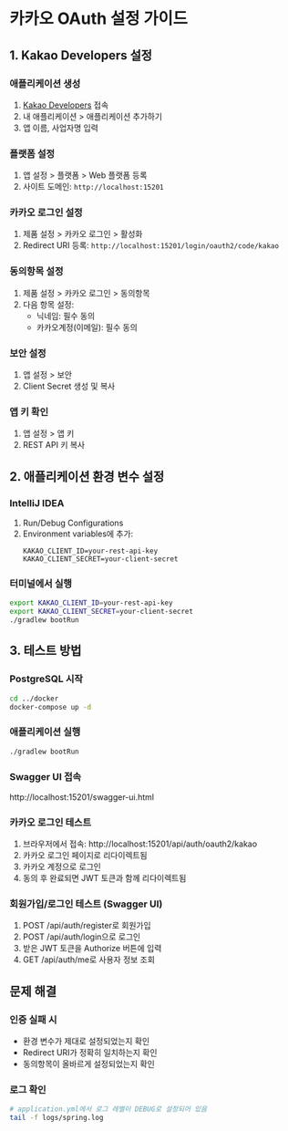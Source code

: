 # 카카오 OAuth 설정 가이드

## 1. Kakao Developers 설정

### 애플리케이션 생성
1. [Kakao Developers](https://developers.kakao.com) 접속
2. 내 애플리케이션 > 애플리케이션 추가하기
3. 앱 이름, 사업자명 입력

### 플랫폼 설정
1. 앱 설정 > 플랫폼 > Web 플랫폼 등록
2. 사이트 도메인: `http://localhost:15201`

### 카카오 로그인 설정
1. 제품 설정 > 카카오 로그인 > 활성화
2. Redirect URI 등록: `http://localhost:15201/login/oauth2/code/kakao`

### 동의항목 설정
1. 제품 설정 > 카카오 로그인 > 동의항목
2. 다음 항목 설정:
   - 닉네임: 필수 동의
   - 카카오계정(이메일): 필수 동의

### 보안 설정
1. 앱 설정 > 보안
2. Client Secret 생성 및 복사

### 앱 키 확인
1. 앱 설정 > 앱 키
2. REST API 키 복사

## 2. 애플리케이션 환경 변수 설정

### IntelliJ IDEA
1. Run/Debug Configurations
2. Environment variables에 추가:
   ```
   KAKAO_CLIENT_ID=your-rest-api-key
   KAKAO_CLIENT_SECRET=your-client-secret
   ```

### 터미널에서 실행
```bash
export KAKAO_CLIENT_ID=your-rest-api-key
export KAKAO_CLIENT_SECRET=your-client-secret
./gradlew bootRun
```

## 3. 테스트 방법

### PostgreSQL 시작
```bash
cd ../docker
docker-compose up -d
```

### 애플리케이션 실행
```bash
./gradlew bootRun
```

### Swagger UI 접속
http://localhost:15201/swagger-ui.html

### 카카오 로그인 테스트
1. 브라우저에서 접속: http://localhost:15201/api/auth/oauth2/kakao
2. 카카오 로그인 페이지로 리다이렉트됨
3. 카카오 계정으로 로그인
4. 동의 후 완료되면 JWT 토큰과 함께 리다이렉트됨

### 회원가입/로그인 테스트 (Swagger UI)
1. POST /api/auth/register로 회원가입
2. POST /api/auth/login으로 로그인
3. 받은 JWT 토큰을 Authorize 버튼에 입력
4. GET /api/auth/me로 사용자 정보 조회

## 문제 해결

### 인증 실패 시
- 환경 변수가 제대로 설정되었는지 확인
- Redirect URI가 정확히 일치하는지 확인
- 동의항목이 올바르게 설정되었는지 확인

### 로그 확인
```bash
# application.yml에서 로그 레벨이 DEBUG로 설정되어 있음
tail -f logs/spring.log
```